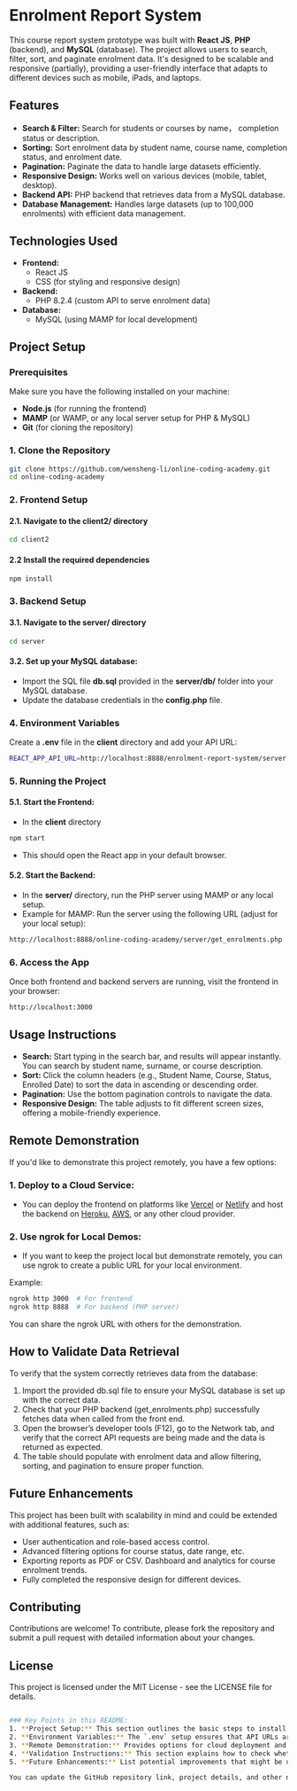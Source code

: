 # Enrolment Report System

This course report system prototype was built with **React JS**, **PHP** (backend), and **MySQL** (database). The project allows users to search, filter, sort, and paginate enrolment data. It's designed to be scalable and responsive (partially), providing a user-friendly interface that adapts to different devices such as mobile, iPads, and laptops.

## Features

- **Search & Filter:** Search for students or courses by name， completion status or description.
- **Sorting:** Sort enrolment data by student name, course name, completion status, and enrolment date.
- **Pagination:** Paginate the data to handle large datasets efficiently.
- **Responsive Design:** Works well on various devices (mobile, tablet, desktop).
- **Backend API:** PHP backend that retrieves data from a MySQL database.
- **Database Management:** Handles large datasets (up to 100,000 enrolments) with efficient data management.

## Technologies Used

- **Frontend:**
  - React JS
  - CSS (for styling and responsive design)
- **Backend:**
  - PHP 8.2.4 (custom API to serve enrolment data)
- **Database:**
  - MySQL (using MAMP for local development)

## Project Setup

### Prerequisites

Make sure you have the following installed on your machine:

- **Node.js** (for running the frontend)
- **MAMP** (or WAMP, or any local server setup for PHP & MySQL)
- **Git** (for cloning the repository)

### 1. Clone the Repository

```bash
git clone https://github.com/wensheng-li/online-coding-academy.git
cd online-coding-academy
```

### 2. Frontend Setup

#### 2.1. Navigate to the client2/ directory

```bash
cd client2
```

#### 2.2 Install the required dependencies

```bash
npm install
```

### 3. Backend Setup

#### 3.1. Navigate to the server/ directory

```bash
cd server
```

#### 3.2. Set up your MySQL database:

- Import the SQL file **db.sql** provided in the **server/db/** folder into your MySQL database.
- Update the database credentials in the **config.php** file.

### 4. Environment Variables

Create a **.env** file in the **client** directory and add your API URL:

```bash
REACT_APP_API_URL=http://localhost:8888/enrolment-report-system/server
```

### 5. Running the Project

#### 5.1. Start the Frontend:

- In the **client** directory

```bash
npm start
```

- This should open the React app in your default browser.

#### 5.2. Start the Backend:

- In the **server/** directory, run the PHP server using MAMP or any local setup.
- Example for MAMP: Run the server using the following URL (adjust for your local setup):

```bash
http://localhost:8888/online-coding-academy/server/get_enrolments.php
```

### 6. Access the App

Once both frontend and backend servers are running, visit the frontend in your browser:

```bash
http://localhost:3000
```

## Usage Instructions

- **Search:** Start typing in the search bar, and results will appear instantly. You can search by student name, surname, or course description.
- **Sort:** Click the column headers (e.g., Student Name, Course, Status, Enrolled Date) to sort the data in ascending or descending order.
- **Pagination:** Use the bottom pagination controls to navigate the data.
- **Responsive Design:** The table adjusts to fit different screen sizes, offering a mobile-friendly experience.

## Remote Demonstration

If you'd like to demonstrate this project remotely, you have a few options:

### 1. Deploy to a Cloud Service:

- You can deploy the frontend on platforms like [Vercel](https://vercel.com/) or [Netlify](https://www.netlify.com/) and host the backend on [Heroku](https://www.heroku.com/), [AWS](https://aws.amazon.com/?nc1=h_ls), or any other cloud provider.

### 2. Use ngrok for Local Demos:

- If you want to keep the project local but demonstrate remotely, you can use ngrok to create a public URL for your local environment.

Example:

```bash
ngrok http 3000  # For frontend
ngrok http 8888  # For backend (PHP server)
```

You can share the ngrok URL with others for the demonstration.

## How to Validate Data Retrieval

To verify that the system correctly retrieves data from the database:

1. Import the provided db.sql file to ensure your MySQL database is set up with the correct data.
2. Check that your PHP backend (get_enrolments.php) successfully fetches data when called from the front end.
3. Open the browser’s developer tools (F12), go to the Network tab, and verify that the correct API requests are being made and the data is returned as expected.
4. The table should populate with enrolment data and allow filtering, sorting, and pagination to ensure proper function.

## Future Enhancements

This project has been built with scalability in mind and could be extended with additional features, such as:

- User authentication and role-based access control.
- Advanced filtering options for course status, date range, etc.
- Exporting reports as PDF or CSV.
  Dashboard and analytics for course enrolment trends.
- Fully completed the responsive design for different devices.

## Contributing

Contributions are welcome! To contribute, please fork the repository and submit a pull request with detailed information about your changes.

## License

This project is licensed under the MIT License - see the LICENSE file for details.

```bash

### Key Points in this README:
1. **Project Setup:** This section outlines the basic steps to install dependencies, set up the database, and run both the front and back end locally.
2. **Environment Variables:** The `.env` setup ensures that API URLs are configurable.
3. **Remote Demonstration:** Provides options for cloud deployment and `ngrok` for local-to-remote demos.
4. **Validation Instructions:** This section explains how to check whether the project retrieves data from the database correctly.
5. **Future Enhancements:** List potential improvements that might be useful for further development or if you need to discuss possible features during a demo or job interview.

You can update the GitHub repository link, project details, and other necessary info according to your specifics.
```
